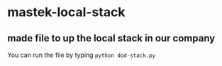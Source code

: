 # mastek-local-stack
## made file to up the local stack in our company
You can run the file by typing `python dod-stack.py`
